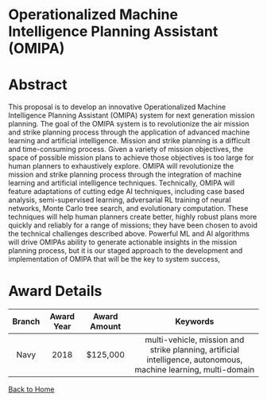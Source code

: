 
Operationalized Machine Intelligence Planning Assistant (OMIPA)
===============================================================

# Abstract


This proposal is to develop an innovative Operationalized Machine Intelligence Planning Assistant (OMIPA) system for next generation mission planning. The goal of the OMIPA system is to revolutionize the air mission and strike planning process through the application of advanced machine learning and artificial intelligence. Mission and strike planning is a difficult and time-consuming process. Given a variety of mission objectives, the space of possible mission plans to achieve those objectives is too large for human planners to exhaustively explore. OMIPA will revolutionize the mission and strike planning process through the integration of machine learning and artificial intelligence techniques. Technically, OMIPA will feature adaptations of cutting edge AI techniques, including case based analysis, semi-supervised learning, adversarial RL training of neural networks, Monte Carlo tree search, and evolutionary computation. These techniques will help human planners create better, highly robust plans more quickly and reliably for a range of missions; they have been chosen to avoid the technical challenges described above. Powerful ML and AI algorithms will drive OMIPAs ability to generate actionable insights in the mission planning process, but it is our staged approach to the development and implementation of OMIPA that will be the key to system success,  

# Award Details

|Branch|Award Year|Award Amount|Keywords|
| :---: | :---: | :---: | :---: |
|Navy|2018|$125,000|multi-vehicle, mission and strike planning, artificial intelligence, autonomous, machine learning, multi-domain|
  
  


[Back to Home](https://github.com/chrischow/dod_sbir_awards#1965)